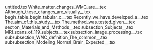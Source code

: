 untitled.tex
White_matter_changes_WMC_are__.tex
Although_these_changes_are_visually__.tex
begin_table_begin_tabular_c__.tex
Recently_we_have_developed_a__.tex
The_aim_of_this_study__.tex
The_method_was_tested_given__.tex
section_Materials_and_Methods__.tex
subsection_Subjects__.tex
MRI_scans_of_119_subjects__.tex
subsection_Image_processing__.tex
subsubsection_WMC_definition_The_common__.tex
subsubsection_Modeling_Normal_Brain_Expected__.tex